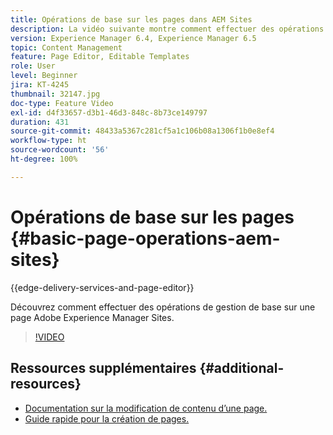 ```yaml
---
title: Opérations de base sur les pages dans AEM Sites
description: La vidéo suivante montre comment effectuer des opérations de gestion de base sur une page Adobe Experience Manager Sites.
version: Experience Manager 6.4, Experience Manager 6.5
topic: Content Management
feature: Page Editor, Editable Templates
role: User
level: Beginner
jira: KT-4245
thumbnail: 32147.jpg
doc-type: Feature Video
exl-id: d4f33657-d3b1-46d3-848c-8b73ce149797
duration: 431
source-git-commit: 48433a5367c281cf5a1c106b08a1306f1b0e8ef4
workflow-type: ht
source-wordcount: '56'
ht-degree: 100%

---
```


# Opérations de base sur les pages {#basic-page-operations-aem-sites}

{{edge-delivery-services-and-page-editor}}

Découvrez comment effectuer des opérations de gestion de base sur une page Adobe Experience Manager Sites.

>[!VIDEO](https://video.tv.adobe.com/v/32147?quality=12&learn=on)


## Ressources supplémentaires {#additional-resources}

* [Documentation sur la modification de contenu d’une page.](https://experienceleague.adobe.com/docs/experience-manager-65/authoring/authoring/editing-content.html?lang=fr)
* [Guide rapide pour la création de pages.](https://experienceleague.adobe.com/docs/experience-manager-cloud-service/sites/authoring/getting-started/quick-start.html?lang=fr)
